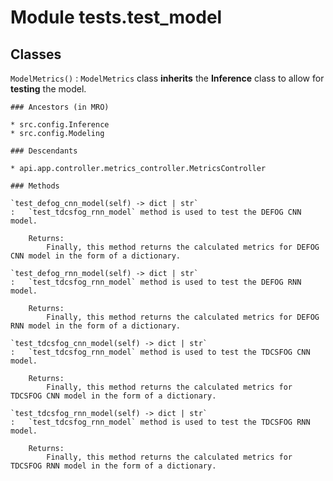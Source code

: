 Module tests.test_model
=======================

Classes
-------

`ModelMetrics()`
:   `ModelMetrics` class **inherits** the **Inference** class to allow for **testing** the model.

    ### Ancestors (in MRO)

    * src.config.Inference
    * src.config.Modeling

    ### Descendants

    * api.app.controller.metrics_controller.MetricsController

    ### Methods

    `test_defog_cnn_model(self) ‑> dict | str`
    :   `test_tdcsfog_rnn_model` method is used to test the DEFOG CNN model.
        
        Returns:
            Finally, this method returns the calculated metrics for DEFOG CNN model in the form of a dictionary.

    `test_defog_rnn_model(self) ‑> dict | str`
    :   `test_tdcsfog_rnn_model` method is used to test the DEFOG RNN model.
        
        Returns:
            Finally, this method returns the calculated metrics for DEFOG RNN model in the form of a dictionary.

    `test_tdcsfog_cnn_model(self) ‑> dict | str`
    :   `test_tdcsfog_rnn_model` method is used to test the TDCSFOG CNN model.
        
        Returns:
            Finally, this method returns the calculated metrics for TDCSFOG CNN model in the form of a dictionary.

    `test_tdcsfog_rnn_model(self) ‑> dict | str`
    :   `test_tdcsfog_rnn_model` method is used to test the TDCSFOG RNN model.
        
        Returns:
            Finally, this method returns the calculated metrics for TDCSFOG RNN model in the form of a dictionary.